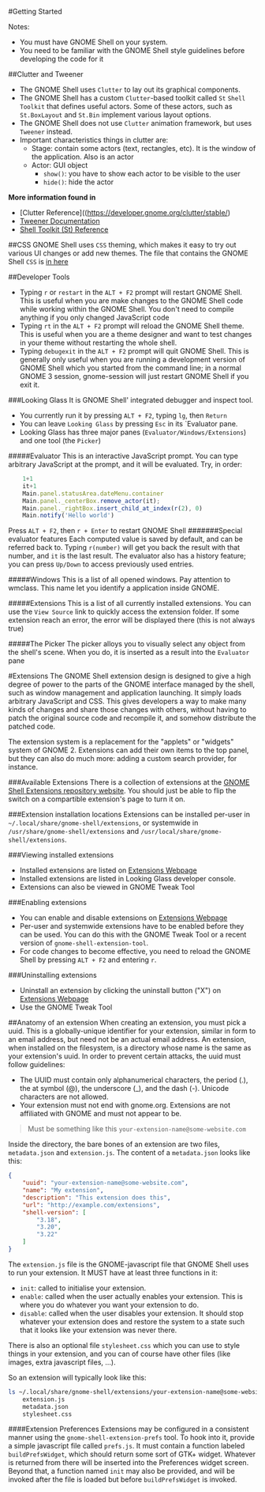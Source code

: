 #Getting Started

Notes:
- You must have GNOME Shell on your system.
- You need to be familiar with the GNOME Shell style guidelines before developing the code for it

##Clutter and Tweener
- The GNOME Shell uses `Clutter` to lay out its graphical components. 
- The GNOME Shell has a custom `Clutter`-based toolkit called `St` `Shell Toolkit` that defines useful actors. Some of these actors, such as `St.BoxLayout` and `St.Bin` implement various layout options.
- The GNOME Shell does not use `Clutter` animation framework, but uses `Tweener` instead.
- Important characteristics things in clutter are:
    - Stage: contain some actors (text, rectangles, etc). It is the window of the application. Also is an actor
    - Actor: GUI object
        - `show()`: you have to show each actor to be visible to the user
        - `hide()`: hide the actor

**More information found in**

- [Clutter Reference]((https://developer.gnome.org/clutter/stable/)
- [Tweener Documentation](http://hosted.zeh.com.br/tweener/docs/en-us/)
- [Shell Toolkit (St) Reference](https://www.roojs.org/seed/gir-1.2-gtk-3.0/seed/St.html)

##CSS
GNOME Shell uses `CSS` theming, which makes it easy to try out various UI changes or add new themes. The file that contains the GNOME Shell `CSS` is [in here](https://github.com/GNOME/gnome-shell/blob/master/data/theme/gnome-shell.css)

##Developer Tools
- Typing `r` or `restart` in the `ALT + F2` prompt will restart GNOME Shell. This is useful when you are make changes to the GNOME Shell code while working within the GNOME Shell. You don't need to compile anything if you only changed JavaScript code
- Typing `rt` in the `ALT + F2` prompt will reload the GNOME Shell theme. This is useful when you are a theme designer and want to test changes in your theme without restarting the whole shell.
- Typing `debugexit` in the `ALT + F2` prompt will quit GNOME Shell. This is generally only useful when you are running a development version of GNOME Shell which you started from the command line; in a normal GNOME 3 session, gnome-session will just restart GNOME Shell if you exit it. 

###Looking Glass
It is GNOME Shell' integrated debugger and inspect tool.
- You currently run it by pressing `ALT + F2`, typing `lg`, then `Return`
- You can leave `Looking Glass` by pressing `Esc` in its `Evaluator pane.
- Looking Glass has three major panes (`Evaluator/Windows/Extensions`) and one tool (the `Picker`)

#####Evaluator
This is an interactive JavaScript prompt. You can type arbitrary JavaScript at the prompt, and it will be evaluated. Try, in order:

```javascript
    1+1
    it+1
    Main.panel.statusArea.dateMenu.container
    Main.panel._centerBox.remove_actor(it);
    Main.panel._rightBox.insert_child_at_index(r(2), 0)
    Main.notify('Hello world')
```
Press `ALT + F2`, then `r + Enter` to restart GNOME Shell
#######Special evaluator features
Each computed value is saved by default, and can be referred back to. Typing `r(number)` will get you back the result with that number, and `it` is the last result.
The evaluator also has a history feature; you can press `Up/Down` to access previously used entries.

#####Windows
This is a list of all opened windows. Pay attention to wmclass. This name let you identify a application inside GNOME. 

#####Extensions
This is a list of all currently installed extensions. You can use the `View Source` link to quickly access the extension folder. If some extension reach an error, the error will be displayed there (this is not always true)


#####The Picker
The picker alloys you to visually select any object from the shell's scene. When you do, it is inserted as a result into the `Evaluator` pane



#Extensions
The GNOME Shell extension design is designed to give a high degree of power to the parts of the GNOME interface managed by the shell, such as window management and application launching. It simply loads arbitrary JavaScript and CSS. This gives developers a way to make many kinds of changes and share those changes with others, without having to patch the original source code and recompile it, and somehow distribute the patched code.

The extension system is a replacement for the "applets" or "widgets" system of GNOME 2. Extensions can add their own items to the top panel, but they can also do much more: adding a custom search provider, for instance.

###Available Extensions
There is a collection of extensions at the [GNOME Shell Extensions repository website](https://extensions.gnome.org/). You should just be able to flip the switch on a compartible extension's page to turn it on.

###Extension installation locations
Extensions can be installed per-user in `~/.local/share/gnome-shell/extensions`, or systemwide in `/usr/share/gnome-shell/extensions` and `/usr/local/share/gnome-shell/extensions`. 

###Viewing installed extensions
- Installed extensions are listed on [Extensions Webpage](https://extensions.gnome.org/local/)
- Installed extensions are listed in Looking Glass developer console.
- Extensions can also be viewed in GNOME Tweak Tool

###Enabling extensions
- You can enable and disable extensions on [Extensions Webpage](https://extensions.gnome.org/local/)
- Per-user and systemwide extensions have to be enabled before they can be used. You can do this with the GNOME Tweak Tool or a recent version of `gnome-shell-extension-tool`.
- For code changes to become effective, you need to reload the GNOME Shell by pressing `ALT + F2` and entering `r`.

###Uninstalling extensions
- Uninstall an extension by clicking the uninstall button ("X") on [Extensions Webpage](https://extensions.gnome.org/local/)
- Use the GNOME Tweak Tool


##Anatomy of an extension
When creating an extension, you must pick a uuid. This is a globally-unique identifier for your extension, similar in form to an email address, but need not be an actual email address. An extension, when installed on the filesystem, is a directory whose name is the same as your extension's uuid. In order to prevent certain attacks, the uuid must follow guidelines:
- The UUID must contain only alphanumerical characters, the period (.), the at symbol (@), the underscore (_), and the dash (-). Unicode characters are not allowed.
- Your extension must not end with gnome.org. Extensions are not affiliated with GNOME and must not appear to be. 

> Must be something like this `your-extension-name@some-website.com`

Inside the directory, the bare bones of an extension are two files, `metadata.json` and `extension.js`. The content of a `metadata.json` looks like this: 

```json
{
    "uuid": "your-extension-name@some-website.com",
    "name": "My extension",
    "description": "This extension does this",
    "url": "http://example.com/extensions",
    "shell-version": [
        "3.18",
        "3.20",
        "3.22"
    ]              
}
```

The `extension.js` file is the GNOME-javascript file that GNOME Shell uses to run your extension. It MUST have at least three functions in it:
- `init`: called to initialise your extension.
- `enable`: called when the user actually enables your extension. This is where you do whatever you want your extension to do.
- `disable`: called when the user disables your extension. It should stop whatever your extension does and restore the system to a state such that it looks like your extension was never there.

There is also an optional file `stylesheet.css` which you can use to style things in your extension, and you can of course have other files (like images, extra javascript files, ...).

So an extension will typically look like this:

```bash
ls ~/.local/share/gnome-shell/extensions/your-extension-name@some-website.com
    extension.js
    metadata.json
    stylesheet.css
```

####Extension Preferences
Extensions may be configured in a consistent manner using the `gnome-shell-extension-prefs` tool. To hook into it, provide a simple javascript file called `prefs.js`. It must contain a function labeled `buildPrefsWidget`, which should return some sort of GTK+ widget. Whatever is returned from there will be inserted into the Preferences widget screen. Beyond that, a function named `init` may also be provided, and will be invoked after the file is loaded but before `buildPrefsWidget` is invoked. 